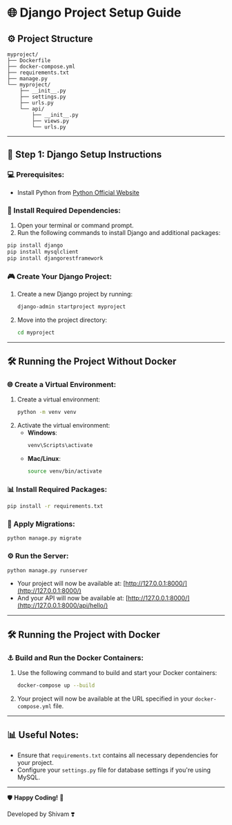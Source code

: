 # 🌐 Django Project Setup Guide

## ⚙️ **Project Structure**

```
myproject/
├── Dockerfile
├── docker-compose.yml
├── requirements.txt
├── manage.py
└── myproject/
    ├── __init__.py
    ├── settings.py
    ├── urls.py
    └── api/
        ├── __init__.py
        ├── views.py
        └── urls.py
```

---

## 🔧 **Step 1: Django Setup Instructions**

### 💻 Prerequisites:

- Install Python from [Python Official Website](https://www.python.org/downloads/)

### 🔗 Install Required Dependencies:

1. Open your terminal or command prompt.
2. Run the following commands to install Django and additional packages:

```bash
pip install django
pip install mysqlclient
pip install djangorestframework
```

### 🎮 Create Your Django Project:

1. Create a new Django project by running:
   ```bash
   django-admin startproject myproject
   ```
2. Move into the project directory:
   ```bash
   cd myproject
   ```

---

## 🛠️ **Running the Project Without Docker**

### 🌐 Create a Virtual Environment:

1. Create a virtual environment:
   ```bash
   python -m venv venv
   ```
2. Activate the virtual environment:
   - **Windows**:
     ```bash
     venv\Scripts\activate
     ```
   - **Mac/Linux**:
     ```bash
     source venv/bin/activate
     ```

### 📊 Install Required Packages:

```bash
pip install -r requirements.txt
```

### 🏢 Apply Migrations:

```bash
python manage.py migrate
```

### ⚙️ Run the Server:

```bash
python manage.py runserver
```

- Your project will now be available at: [http://127.0.0.1:8000/](http://127.0.0.1:8000/)
- And your API will now be available at: [http://127.0.0.1:8000/](http://127.0.0.1:8000/api/hello/)

---

## 🛠️ **Running the Project with Docker**

### ⚓ Build and Run the Docker Containers:

1. Use the following command to build and start your Docker containers:
   ```bash
   docker-compose up --build
   ```
2. Your project will now be available at the URL specified in your `docker-compose.yml` file.

---

## 📊 **Useful Notes**:

- Ensure that `requirements.txt` contains all necessary dependencies for your project.
- Configure your `settings.py` file for database settings if you're using MySQL.

---

🛡️ **Happy Coding!** 🚀

Developed by Shivam ❣️
